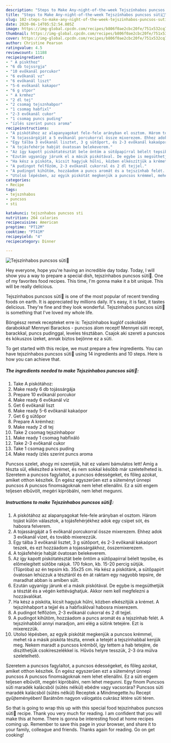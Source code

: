 ```yaml
---
description: "Steps to Make Any-night-of-the-week Tejszínhabos puncsos süti🐣"
title: "Steps to Make Any-night-of-the-week Tejszínhabos puncsos süti🐣"
slug: 102-steps-to-make-any-night-of-the-week-tejszinhabos-puncsos-suti
date: 2020-06-14T05:52:54.805Z
image: https://img-global.cpcdn.com/recipes/b806f0ae2cbc20fe/751x532cq70/tejszinhabos-puncsos-suti🐣-recept-foto.jpg
thumbnail: https://img-global.cpcdn.com/recipes/b806f0ae2cbc20fe/751x532cq70/tejszinhabos-puncsos-suti🐣-recept-foto.jpg
cover: https://img-global.cpcdn.com/recipes/b806f0ae2cbc20fe/751x532cq70/tejszinhabos-puncsos-suti🐣-recept-foto.jpg
author: Christine Pearson
ratingvalue: 4.5
reviewcount: 11188
recipeingredient:
- " A piskthoz"
- "6 db tojssrgja"
- "10 evőkanál porcukor"
- "6 evőkanál vz"
- "6 evőkanál liszt"
- "5-6 evőkanál kakapor"
- "6 g stpor"
- " A krmhez"
- "2 dl tej"
- "2 csomag tejsznhabpor"
- "1 csomag habfixl"
- "2-3 evőkanál cukor"
- "1 csomag puncs puding"
- "ízlés szerint puncs aroma"
recipeinstructions:
- "A piskótához az alapanyagokat fele-fele arányban el osztom. Három tojást külön választok, a tojásfehérjékhez adok egy csipet sót, és habosra felverem."
- "A tojassárgáját a 5 evőkanál porcukorral össze mixerezem. Ehhez adok 3 evőkanál vizet, és tovább mixerezzük."
- "Egy tálba 3 evőkanál lisztet, 3 g sütőport, és 2-3 evőkanál kakaóport teszek, és ezt hozzáadom a tojassárgákhoz, összemixerezem."
- "A tojásfehérje habját óvatosan belekeverem."
- "Az így kapott piskótatésztát bele öntöm a sütőpapírral bélelt tepsibe, és előmelegített sütőbe rakjuk. 170 fokon, kb. 15-20 percig sütjük. (Tűpróba) az én tepsim kb. 35x25 cm. Ha kész a piskótánk, a sütőpapírt óvatosan lehúzzuk a tésztáról és én át raktam egy nagyobb tepsire, de maradhat abban is amiben sült."
- "Ezután ugyanígy járunk el a másik piskótával. De egybe is megsüthetjük a tésztát és a végén kettévághatjuk. Akkor nem kell megfelezni a hozzávalókat."
- "Ha kész a piskóta, kicsit hagyjuk hűlni, közben elkészítjük a krémet. A tejszínhabport a tejjel és a habfixálóval habosra mixerezem."
- "A pudingot felfőzöm, 2-3 evőkanál cukorral és 2 dl tejjel."
- "A pudingot kihűtöm, hozzáadom a puncs aromát és a tejszínhab felét. A tejszínhabból annyi maradjon, ami elég a sütink tetejére. Ezt is mixerezzük."
- "Utolsó lépésben, az egyik piskótát megkenjük a puncsos krémmel, mehet rá a másik piskóta tészta, ennek a tetejét a tejszínhabbal kenjük meg. Nekem maradt a puncsos krémből, így tettem a hab tetejére, de díszíthetjük csokireszelékkel is. Hűvös helyre tesszük, 2-3 óra múlva szeletelhető."
categories:
- Recipe
tags:
- tejsznhabos
- puncsos
- sti

katakunci: tejsznhabos puncsos sti 
nutrition: 264 calories
recipecuisine: American
preptime: "PT12M"
cooktime: "PT41M"
recipeyield: "4"
recipecategory: Dinner

---
```



![Tejszínhabos puncsos süti🐣](https://img-global.cpcdn.com/recipes/b806f0ae2cbc20fe/751x532cq70/tejszinhabos-puncsos-suti🐣-recept-foto.jpg)

Hey everyone, hope you're having an incredible day today. Today, I will show you a way to prepare a special dish, tejszínhabos puncsos süti🐣. One of my favorites food recipes. This time, I'm gonna make it a bit unique. This will be really delicious.

Tejszínhabos puncsos süti🐣 is one of the most popular of recent trending foods on earth. It is appreciated by millions daily. It's easy, it is fast, it tastes delicious. They're fine and they look wonderful. Tejszínhabos puncsos süti🐣 is something that I've loved my whole life.

Böngéssz remek recepteket erre is: Tejszínhabos kuglóf csokoládé darabokkal! Mennyei Barackos - puncsos álom recept! Mennyei süti recept, barackkal, puncs pudinggal, leveles tésztában. Csajok aki szereti a puncsos és kókuszos ízeket, annak biztos bejönne ez a süti.


To get started with this recipe, we must prepare a few ingredients. You can have tejszínhabos puncsos süti🐣 using 14 ingredients and 10 steps. Here is how you can achieve that.

<!--inarticleads1-->

##### The ingredients needed to make Tejszínhabos puncsos süti🐣:

1. Take  A piskótához:
1. Make ready 6 db tojássárgája
1. Prepare 10 evőkanál porcukor
1. Make ready 6 evőkanál víz
1. Get 6 evőkanál liszt
1. Make ready 5-6 evőkanál kakaópor
1. Get 6 g sütőpor
1. Prepare  A krémhez:
1. Make ready 2 dl tej
1. Take 2 csomag tejszínhabpor
1. Make ready 1 csomag habfixáló
1. Take 2-3 evőkanál cukor
1. Take 1 csomag puncs puding
1. Make ready ízlés szerint puncs aroma


Puncsos szelet, ahogy mi szeretjük, hát ez valami bámulatos lett! Amíg a tészta sül, elkészíted a krémet, és nem sokkal később már szeletelheted is. Szeretem a puncsos fagylaltot, a puncsos édességeket, és főleg azokat, amiket otthon készítek. Én egész egyszerűen ezt a süteményt ünnepi puncsos A puncsos finomságoknak nem lehet ellenállni. Ez a süti engem teljesen elbűvölt, megéri kipróbálni, nem lehet megunni. 

<!--inarticleads2-->

##### Instructions to make Tejszínhabos puncsos süti🐣:

1. A piskótához az alapanyagokat fele-fele arányban el osztom. Három tojást külön választok, a tojásfehérjékhez adok egy csipet sót, és habosra felverem.
1. A tojassárgáját a 5 evőkanál porcukorral össze mixerezem. Ehhez adok 3 evőkanál vizet, és tovább mixerezzük.
1. Egy tálba 3 evőkanál lisztet, 3 g sütőport, és 2-3 evőkanál kakaóport teszek, és ezt hozzáadom a tojassárgákhoz, összemixerezem.
1. A tojásfehérje habját óvatosan belekeverem.
1. Az így kapott piskótatésztát bele öntöm a sütőpapírral bélelt tepsibe, és előmelegített sütőbe rakjuk. 170 fokon, kb. 15-20 percig sütjük. (Tűpróba) az én tepsim kb. 35x25 cm. Ha kész a piskótánk, a sütőpapírt óvatosan lehúzzuk a tésztáról és én át raktam egy nagyobb tepsire, de maradhat abban is amiben sült.
1. Ezután ugyanígy járunk el a másik piskótával. De egybe is megsüthetjük a tésztát és a végén kettévághatjuk. Akkor nem kell megfelezni a hozzávalókat.
1. Ha kész a piskóta, kicsit hagyjuk hűlni, közben elkészítjük a krémet. A tejszínhabport a tejjel és a habfixálóval habosra mixerezem.
1. A pudingot felfőzöm, 2-3 evőkanál cukorral és 2 dl tejjel.
1. A pudingot kihűtöm, hozzáadom a puncs aromát és a tejszínhab felét. A tejszínhabból annyi maradjon, ami elég a sütink tetejére. Ezt is mixerezzük.
1. Utolsó lépésben, az egyik piskótát megkenjük a puncsos krémmel, mehet rá a másik piskóta tészta, ennek a tetejét a tejszínhabbal kenjük meg. Nekem maradt a puncsos krémből, így tettem a hab tetejére, de díszíthetjük csokireszelékkel is. Hűvös helyre tesszük, 2-3 óra múlva szeletelhető.


Szeretem a puncsos fagylaltot, a puncsos édességeket, és főleg azokat, amiket otthon készítek. Én egész egyszerűen ezt a süteményt ünnepi puncsos A puncsos finomságoknak nem lehet ellenállni. Ez a süti engem teljesen elbűvölt, megéri kipróbálni, nem lehet megunni. Egy finom Puncsos süti maradék kalácsból (sütés nélkül) ebédre vagy vacsorára? Puncsos süti maradék kalácsból (sütés nélkül) Receptek a Mindmegette.hu Recept gyűjteményében! Barátnőm nagyon válogatós cukrász létére süti téren. 

So that is going to wrap this up with this special food tejszínhabos puncsos süti🐣 recipe. Thank you very much for reading. I am confident that you will make this at home. There is gonna be interesting food at home recipes coming up. Remember to save this page in your browser, and share it to your family, colleague and friends. Thanks again for reading. Go on get cooking!
